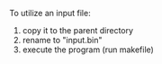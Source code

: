 To utilize an input file:
 1. copy it to the parent directory
 2. rename to "input.bin"
 3. execute the program (run makefile) 